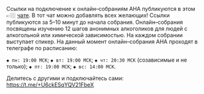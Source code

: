 Ссылки на подключение к онлайн–собраниям АНА публикуются в этом 👉🏼 [чате](https://t.me/+U6ckESqYQV21FbeX). В тот чат можно добавлять всех желающих! Ссылки публикуются за 5–10 минут до начала собрания. Онлайн–собрания посвящены изучению 12 шагов анонимных алкоголиков для людей с алкогольной или химической зависимостью. На каждом собрании выступает спикер. На данный момент онлайн–собрания АНА проходят в телеграфе по расписанию:

 `◆ пн: 19:00 МСК`;
 `◆ вт: 19:00 МСК`;
 `◆ чт: 20:30 МСК` (созависимые и не только);
 `◆ пт: 19:00 МСК`;
 `◆ вс: 14:00 МСК`.

Делитесь с другими и подключайтесь сами: https://t.me/+U6ckESqYQV21FbeX

